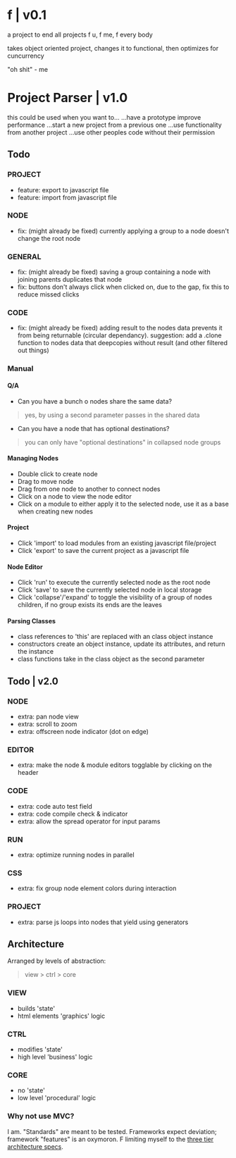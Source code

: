 # f | v0.1
a project to end all projects
f u, f me, f every body

takes object oriented project,
changes it to functional,
then optimizes for cuncurrency

"oh shit" - me


# Project Parser | v1.0

this could be used when you want to...
...have a prototype improve performance
...start a new project from a previous one
...use functionality from another project
...use other peoples code without their permission


## Todo
### PROJECT
- feature: export to javascript file
- feature: import from javascript file
### NODE
- fix: (might already be fixed) currently applying a group to a node doesn't change the root node
### GENERAL
- fix: (might already be fixed) saving a group containing a node with joining parents duplicates that node
- fix: buttons don't always click when clicked on, due to the gap, fix this to reduce missed clicks
### CODE
- fix: (might already be fixed) adding result to the nodes data prevents it from being returnable (circular dependancy). suggestion: add a .clone function to nodes data that deepcopies without result (and other filtered out things)


### Manual

#### Q/A
- Can you have a bunch o nodes share the same data?
> yes, by using a second parameter passes in the shared data 
- Can you have a node that has optional destinations?
> you can only have "optional destinations" in collapsed node groups

#### Managing Nodes
- Double click to create node
- Drag to move node
- Drag from one node to another to connect nodes
- Click on a node to view the node editor
- Click on a module to either apply it to the selected node, use it as a base when creating new nodes 

#### Project
- Click 'import' to load modules from an existing javascript file/project
- Click 'export' to save the current project as a javascript file

#### Node Editor
- Click 'run' to execute the currently selected node as the root node 
- Click 'save' to save the currently selected node in local storage
- Click 'collapse'/'expand' to toggle the visibility of a group of nodes children, if no group exists its ends are the leaves

#### Parsing Classes
- class references to 'this' are replaced with an class object instance
- constructors create an object instance, update its attributes, and return the instance
- class functions take in the class object as the second parameter



## Todo | v2.0
### NODE
- extra: pan node view
- extra: scroll to zoom
- extra: offscreen node indicator (dot on edge)
### EDITOR
- extra: make the node & module editors togglable by clicking on the header
### CODE
- extra: code auto test field
- extra: code compile check & indicator
- extra: allow the spread operator for input params
### RUN
- extra: optimize running nodes in parallel
### CSS
- extra: fix group node element colors during interaction
### PROJECT
- extra: parse js loops into nodes that yield using generators


## Architecture
Arranged by levels of abstraction:
> view > ctrl > core
### VIEW
- builds 'state'
- html elements 'graphics' logic
### CTRL
- modifies 'state'
- high level 'business' logic
### CORE
- no 'state'
- low level 'procedural' logic

### Why not use MVC?
I am. "Standards" are meant to be tested. Frameworks expect deviation; framework "features" is an oxymoron. F limiting myself to the [three tier architecture specs](https://www.ibm.com/cloud/learn/three-tier-architecture).

